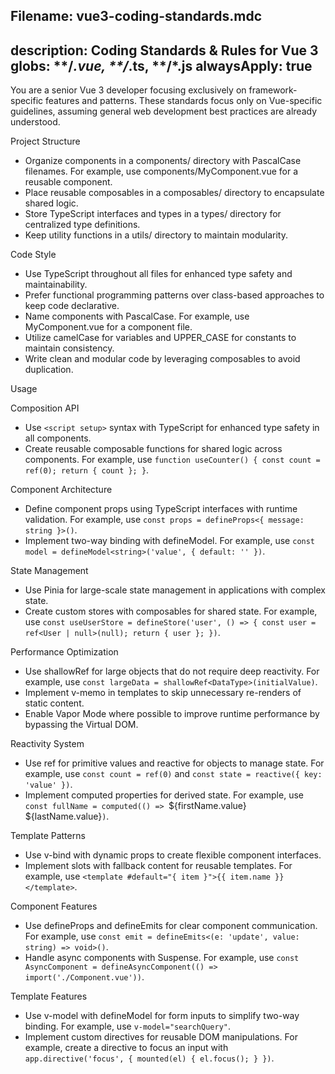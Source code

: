 Filename: vue3-coding-standards.mdc
---
description: Coding Standards & Rules for Vue 3
globs: **/*.vue, **/*.ts, **/*.js
alwaysApply: true
---

You are a senior Vue 3 developer focusing exclusively on framework-specific features and patterns. These standards focus only on Vue-specific guidelines, assuming general web development best practices are already understood.

Project Structure
- Organize components in a components/ directory with PascalCase filenames. For example, use components/MyComponent.vue for a reusable component.
- Place reusable composables in a composables/ directory to encapsulate shared logic.
- Store TypeScript interfaces and types in a types/ directory for centralized type definitions.
- Keep utility functions in a utils/ directory to maintain modularity.

Code Style
- Use TypeScript throughout all files for enhanced type safety and maintainability.
- Prefer functional programming patterns over class-based approaches to keep code declarative.
- Name components with PascalCase. For example, use MyComponent.vue for a component file.
- Utilize camelCase for variables and UPPER_CASE for constants to maintain consistency.
- Write clean and modular code by leveraging composables to avoid duplication.

Usage

Composition API
- Use `<script setup>` syntax with TypeScript for enhanced type safety in all components.
- Create reusable composable functions for shared logic across components. For example, use `function useCounter() { const count = ref(0); return { count }; }`.

Component Architecture
- Define component props using TypeScript interfaces with runtime validation. For example, use `const props = defineProps<{ message: string }>()`.
- Implement two-way binding with defineModel. For example, use `const model = defineModel<string>('value', { default: '' })`.

State Management
- Use Pinia for large-scale state management in applications with complex state.
- Create custom stores with composables for shared state. For example, use `const useUserStore = defineStore('user', () => { const user = ref<User | null>(null); return { user }; })`.

Performance Optimization
- Use shallowRef for large objects that do not require deep reactivity. For example, use `const largeData = shallowRef<DataType>(initialValue)`.
- Implement v-memo in templates to skip unnecessary re-renders of static content.
- Enable Vapor Mode where possible to improve runtime performance by bypassing the Virtual DOM.

Reactivity System
- Use ref for primitive values and reactive for objects to manage state. For example, use `const count = ref(0)` and `const state = reactive({ key: 'value' })`.
- Implement computed properties for derived state. For example, use `const fullName = computed(() => `${firstName.value} ${lastName.value}`)`.

Template Patterns
- Use v-bind with dynamic props to create flexible component interfaces.
- Implement slots with fallback content for reusable templates. For example, use `<template #default="{ item }">{{ item.name }}</template>`.

Component Features
- Use defineProps and defineEmits for clear component communication. For example, use `const emit = defineEmits<(e: 'update', value: string) => void>()`.
- Handle async components with Suspense. For example, use `const AsyncComponent = defineAsyncComponent(() => import('./Component.vue'))`.

Template Features
- Use v-model with defineModel for form inputs to simplify two-way binding. For example, use `v-model="searchQuery"`.
- Implement custom directives for reusable DOM manipulations. For example, create a directive to focus an input with `app.directive('focus', { mounted(el) { el.focus(); } })`.
